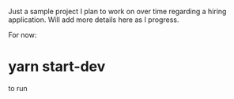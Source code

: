 Just a sample project I plan to work on over time regarding a hiring application. Will add more details here as I progress.

For now: 

# yarn start-dev

to run
